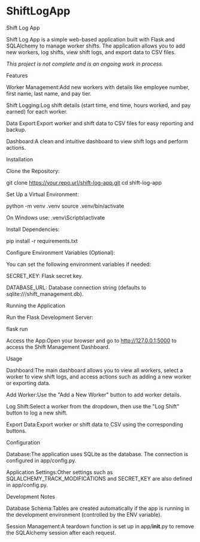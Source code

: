# ShiftLogApp

Shift Log App

Shift Log App is a simple web-based application built with Flask and SQLAlchemy to manage worker shifts. The application allows you to add new workers, log shifts, view shift logs, and export data to CSV files.

*This project is not complete and is an ongoing work in process.*

Features

Worker Management:Add new workers with details like employee number, first name, last name, and pay tier.

Shift Logging:Log shift details (start time, end time, hours worked, and pay earned) for each worker.

Data Export:Export worker and shift data to CSV files for easy reporting and backup.

Dashboard:A clean and intuitive dashboard to view shift logs and perform actions.

Installation

Clone the Repository:

git clone https://your.repo.url/shift-log-app.git
cd shift-log-app

Set Up a Virtual Environment:

python -m venv .venv
source .venv/bin/activate   

On Windows use: .venv\Scripts\activate

Install Dependencies:

pip install -r requirements.txt

Configure Environment Variables (Optional):

You can set the following environment variables if needed:

SECRET_KEY: Flask secret key.

DATABASE_URL: Database connection string (defaults to sqlite:///shift_management.db).

Running the Application

Run the Flask Development Server:

flask run

Access the App:Open your browser and go to http://127.0.0.1:5000 to access the Shift Management Dashboard.

Usage

Dashboard:The main dashboard allows you to view all workers, select a worker to view shift logs, and access actions such as adding a new worker or exporting data.

Add Worker:Use the "Add a New Worker" button to add worker details.

Log Shift:Select a worker from the dropdown, then use the "Log Shift" button to log a new shift.

Export Data:Export worker or shift data to CSV using the corresponding buttons.

Configuration

Database:The application uses SQLite as the database. The connection is configured in app/config.py.

Application Settings:Other settings such as SQLALCHEMY_TRACK_MODIFICATIONS and SECRET_KEY are also defined in app/config.py.

Development Notes

Database Schema:Tables are created automatically if the app is running in the development environment (controlled by the ENV variable).

Session Management:A teardown function is set up in app/__init__.py to remove the SQLAlchemy session after each request.
